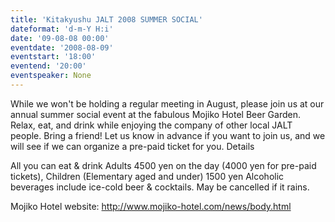 ```yaml
---
title: 'Kitakyushu JALT 2008 SUMMER SOCIAL'
dateformat: 'd-m-Y H:i'
date: '09-08-08 00:00'
eventdate: '2008-08-09'
eventstart: '18:00'
eventend: '20:00'
eventspeaker: None
---
```


While we won't be holding a regular meeting in August, please join us at our annual summer social event at the fabulous Mojiko Hotel Beer Garden. Relax, eat, and drink while enjoying the company of other local JALT people. Bring a friend!
Let us know in advance if you want to join us, and we will see if we can organize a pre-paid ticket for you.
Details

All you can eat & drink
Adults 4500 yen on the day (4000 yen for pre-paid tickets), Children (Elementary aged and under) 1500 yen
Alcoholic beverages include ice-cold beer & cocktails.
May be cancelled if it rains.

Mojiko Hotel website: http://www.mojiko-hotel.com/news/body.html

